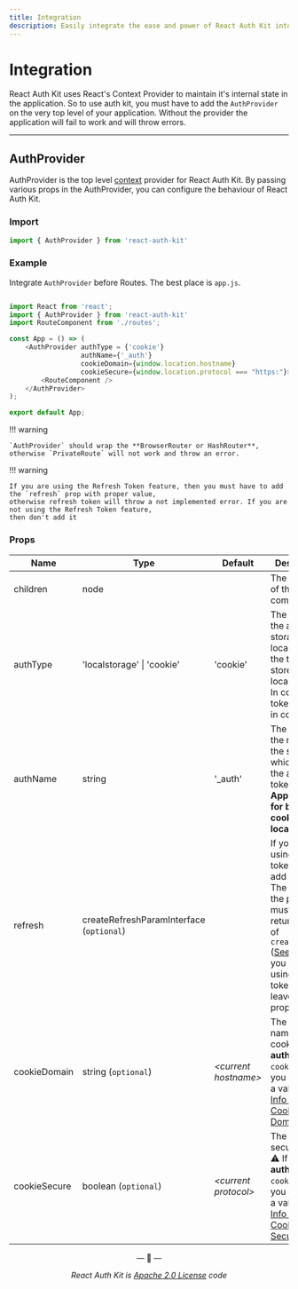 ```yaml
---
title: Integration
description: Easily integrate the ease and power of React Auth Kit into your React Web Application with just two lines of code.
---
```


# Integration

React Auth Kit uses React's Context Provider to maintain it's internal state in the application.
So to use auth kit, you must have to add the `AuthProvider` on the very top level of your application.
Without the provider the application will fail to work and will throw errors.

<div data-ea-publisher="authkitarkadipme" data-ea-type="text" data-ea-keywords="web|react|javascript|python|database|node|mongo" id="integration"></div>

---

## AuthProvider

AuthProvider is the top level [context](https://reactjs.org/docs/context.html) provider for React Auth Kit.
By passing various props in the AuthProvider, you can configure the behaviour of React Auth Kit.

### Import

```javascript
import { AuthProvider } from 'react-auth-kit'
```

### Example

Integrate `AuthProvider` before Routes. The best place is `app.js`.

```javascript title="app.js" hl_lines="6 7 8 9 10 11"

import React from 'react';
import { AuthProvider } from 'react-auth-kit'
import RouteComponent from './routes';

const App = () => (
    <AuthProvider authType = {'cookie'}
                  authName={'_auth'}
                  cookieDomain={window.location.hostname}
                  cookieSecure={window.location.protocol === "https:"}>
        <RouteComponent />
    </AuthProvider>
);

export default App;
```

!!! warning

    `AuthProvider` should wrap the **BrowserRouter or HashRouter**,
    otherwise `PrivateRoute` will not work and throw an error.

!!! warning

    If you are using the Refresh Token feature, then you must have to add the `refresh` prop with proper value,
    otherwise refresh token will throw a not implemented error. If you are not using the Refresh Token feature,
    then don't add it

### Props

| Name         | Type                       | Default          | Description                                                                                                                                                                         |
|--------------|----------------------------|------------------|-------------------------------------------------------------------------------------------------------------------------------------------------------------------------------------|
| children     | node                       |                  | The content of the component                                                                                                                                                        |
| authType     | 'localstorage' \| 'cookie' | 'cookie'         | The type of the auth storage.  In localstorage, the tokens store in localStorage. In cookie, the tokens store in cookies.                                                          |
| authName     | string                     | '_auth'          | The prefix for the name of the storage, which stores the auth token.  **Applicable for both cookies and localStorage**.                                                                                |
| refresh      | createRefreshParamInterface (`optional`)     || If you are using refresh token, then add this prop. The value of the props must be the return value of `createRefresh` ([See Here](/refreshtoken/#integration-in-auth-provider). If you are not using refresh token, then leave the prop)|
| cookieDomain | string   (`optional`)      | _<current hostname\>_ | The Domain name for cookie. ⚠ If **authType** is `cookie`, then you must put a value. [More Info about Cookie Domain](https://developer.mozilla.org/en-US/docs/Web/HTTP/Cookies) |
| cookieSecure | boolean  (`optional`)      | _<current protocol\>_ | The cookie secure flag. ⚠ If **authType** is `cookie`, then you must put a value. [More Info about Cookie Security](https://developer.mozilla.org/en-US/docs/Web/HTTP/Cookies)         |

<p align="center">&mdash; 🔑  &mdash;</p>
<p align="center"><i>React Auth Kit is <a href="https://github.com/react-auth-kit/react-auth-kit/blob/master/LICENSE">Apache 2.0 License</a> code</i></p>
